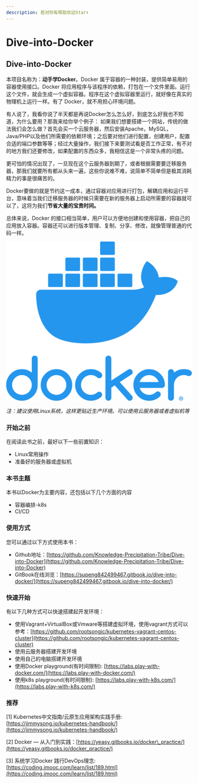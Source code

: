 ```yaml
---
description: 若对你有帮助欢迎Star⬆
---
```


# Dive-into-Docker

## Dive-into-Docker

本项目名称为：**动手学Docker**。Docker 属于容器的一种封装，提供简单易用的容器使用接口。Docker 将应用程序与该程序的依赖，打包在一个文件里面。运行这个文件，就会生成一个虚拟容器。程序在这个虚拟容器里运行，就好像在真实的物理机上运行一样。有了 Docker，就不用担心环境问题。

有人说了，我看你说了半天都是再说Docker怎么怎么好，到底怎么好我也不知道，为什么要用？那我来给你举个例子： 如果我们想要搭建一个网站，传统的做法我们会怎么做？首先会买一个云服务器，然后安装Apache，MySQL，Java/PHP以及他们所需要的依赖环境；之后要对他们进行配置，创建用户，配置合适的端口参数等等；经过大量操作，我们接下来要测试看是否工作正常，有不对的地方我们还要修改，如果配置的东西众多，我相信这是一个非常头疼的问题。

更可怕的情况出现了，一旦现在这个云服务器到期了，或者根据需要要迁移服务器，那我们就要所有都从头来一遍，这些你说难不难，说简单不简单但是极其消耗精力的事是很痛苦的。

Docker要做的就是节约这一成本，通过容器对应用进行打包，解耦应用和运行平台，意味着当我们迁移服务器的时候只需要在新的服务器上启动所需要的容器就可以了，这将为我们**节省大量的宝贵时间。**

总体来说，Docker 的接口相当简单，用户可以方便地创建和使用容器，把自己的应用放入容器。容器还可以进行版本管理、复制、分享、修改，就像管理普通的代码一样。

![](.gitbook/assets/docker_logo.png)

_注：建议使用Linux系统，这样更贴近生产环境。可以使用云服务器或者虚拟机等_

### 开始之前

在阅读此书之前，最好以下一些前置知识：

* Linux常用操作
* 准备好的服务器或虚拟机

### 本书主题

本书以Docker为主要内容，还包括以下几个方面的内容

* 容器编排-k8s
* CI/CD

### 使用方式

您可以通过以下方式使用本书：

* Github地址：[https://github.com/Knowledge-Precipitation-Tribe/Dive-into-Docker](https://github.com/Knowledge-Precipitation-Tribe/Dive-into-Docker)
* GitBook在线浏览：[https://supeng842499467.gitbook.io/dive-into-docker/](https://supeng842499467.gitbook.io/dive-into-docker/)

### 快速开始

有以下几种方式可以快速搭建起开发环境：

* 使用Vagrant+VirtualBox或Vmware等搭建虚拟环境，使用vagrant方式可以参考：[https://github.com/rootsongjc/kubernetes-vagrant-centos-cluster](https://github.com/rootsongjc/kubernetes-vagrant-centos-cluster)
* 使用云服务器搭建开发环境
* 使用自己的电脑搭建开发环境
* 使用Docker playground\(有时间限制\): [https://labs.play-with-docker.com/](https://labs.play-with-docker.com/)
* 使用k8s playground\(有时间限制\): [https://labs.play-with-k8s.com/](https://labs.play-with-k8s.com/)

### 推荐

\[1\] Kubernetes中文指南/云原生应用架构实践手册:[https://jimmysong.io/kubernetes-handbook/](https://jimmysong.io/kubernetes-handbook/)

\[2\] Docker — 从入门到实践：[https://yeasy.gitbooks.io/docker\_practice/](https://yeasy.gitbooks.io/docker_practice/)

\[3\] 系统学习Docker 践行DevOps理念: [https://coding.imooc.com/learn/list/189.html](https://coding.imooc.com/learn/list/189.html)

